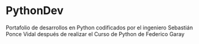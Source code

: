 # PythonDev
Portafolio de desarrollos en Python codificados por el ingeniero Sebastián Ponce Vidal después de realizar el Curso de Python de Federico Garay
